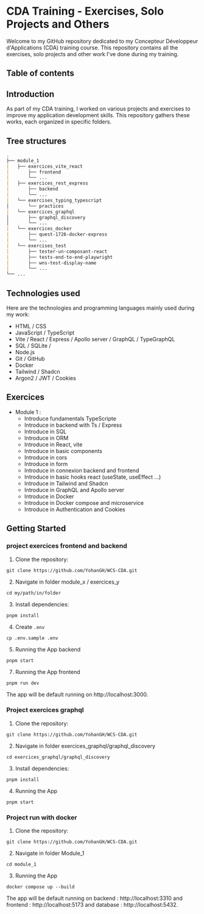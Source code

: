 # CDA Training - Exercises, Solo Projects and Others

Welcome to my GitHub repository dedicated to my Concepteur Développeur d'Applications (CDA) training course. This repository contains all the exercises, solo projects and other work I've done during my training.

## Table of contents

## Introduction

As part of my CDA training, I worked on various projects and exercises to improve my application development skills. This repository gathers these works, each organized in specific folders.

## Tree structures

```md
.
├── module_1
|   ├── exercices_vite_react
|       ├── frontend
|       └── ...
|   ├── exercices_rest_express
|       ├── backend
|       └── ...
|   └── exercises_typing_typescript
│       └── practices
|   └── exercices_graphql
│       ├── graphql_discovery
│       └── ...
|   └── exercices_docker
|       ├── quest-1726-docker-express
|       └── ...
|   └── exercises_test
|       ├── tester-un-composant-react
|       ├── tests-end-to-end-playwright
|       ├── wns-test-display-name
|       └── ...
└── ...
```

## Technologies used

Here are the technologies and programming languages mainly used during my work:

- HTML / CSS
- JavaScript / TypeScript 
- Vite / React / Express / Apollo server / GraphQL / TypeGraphQL
- SQL / SQLite / 
- Node.js
- Git / GitHub
- Docker
- Tailwind / Shadcn
- Argon2 / JWT / Cookies

## Exercices

- Module 1 : 
    - Introduce fundamentals TypeScripte
    - Introduce in backend with Ts / Express
    - Introduce in SQL
    - Introduce in ORM
    - Introduce in React, vite
    - Introduce in basic components
    - Introduce in cors
    - Introduce in form
    - Introduce in connexion backend and frontend
    - Introduce in basic hooks react (useState, useEffect ...)
    - Introduce in Tailwind and Shadcn
    - Introduce in GraphQL and Apollo server
    - Introduce in Docker
    - Introduce in Docker compose and microservice
    - Introduce in Authentication and Cookies

## Getting Started

### project exercices frontend and backend

1. Clone the repository: 

```shell
git clone https://github.com/YohanGH/WCS-CDA.git
```

2. Navigate in folder module_x / exercices_y

```shell
cd my/path/in/folder
```

3. Install dependencies:

```shell
pnpm install
```

4. Create `.env`

```shell
cp .env.sample .env
```

5. Running the App backend

```shell
pnpm start
```

7. Running the App frontend

```shell
pnpm run dev
```

The app will be default running on http://localhost:3000.

### Project exercices graphql

1. Clone the repository: 

```shell
git clone https://github.com/YohanGH/WCS-CDA.git
```

2. Navigate in folder exercices_graphql/graphql_discovery

```shell
cd exercices_graphql/graphql_discovery
```

3. Install dependencies:

```shell
pnpm install
```

4. Running the App

```shell
pnpm start
```

### Project run with docker

1. Clone the repository: 

```shell
git clone https://github.com/YohanGH/WCS-CDA.git
```

2. Navigate in folder Module_1

```shell
cd module_1
```

3. Running the App

```shell
docker compose up --build
```

The app will be default running on backend : http://localhost:3310 and frontend : http://localhost:5173 and database : http://localhost:5432.
